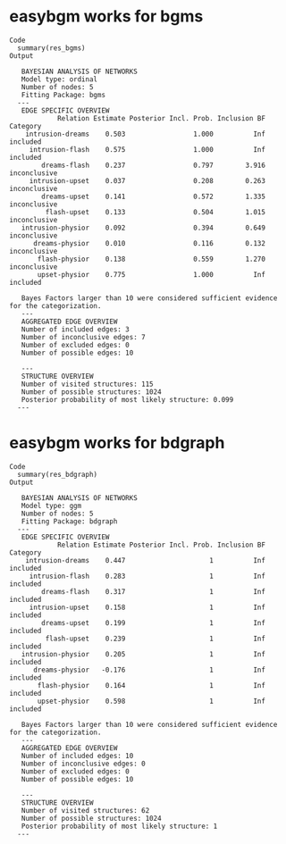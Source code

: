 # easybgm works for bgms

    Code
      summary(res_bgms)
    Output
      
       BAYESIAN ANALYSIS OF NETWORKS 
       Model type: ordinal 
       Number of nodes: 5 
       Fitting Package: bgms 
      --- 
       EDGE SPECIFIC OVERVIEW 
                Relation Estimate Posterior Incl. Prob. Inclusion BF     Category
        intrusion-dreams    0.503                 1.000          Inf     included
         intrusion-flash    0.575                 1.000          Inf     included
            dreams-flash    0.237                 0.797        3.916 inconclusive
         intrusion-upset    0.037                 0.208        0.263 inconclusive
            dreams-upset    0.141                 0.572        1.335 inconclusive
             flash-upset    0.133                 0.504        1.015 inconclusive
       intrusion-physior    0.092                 0.394        0.649 inconclusive
          dreams-physior    0.010                 0.116        0.132 inconclusive
           flash-physior    0.138                 0.559        1.270 inconclusive
           upset-physior    0.775                 1.000          Inf     included
      
       Bayes Factors larger than 10 were considered sufficient evidence for the categorization. 
       --- 
       AGGREGATED EDGE OVERVIEW 
       Number of included edges: 3 
       Number of inconclusive edges: 7 
       Number of excluded edges: 0 
       Number of possible edges: 10 
       
       --- 
       STRUCTURE OVERVIEW 
       Number of visited structures: 115 
       Number of possible structures: 1024 
       Posterior probability of most likely structure: 0.099 
      ---

# easybgm works for bdgraph

    Code
      summary(res_bdgraph)
    Output
      
       BAYESIAN ANALYSIS OF NETWORKS 
       Model type: ggm 
       Number of nodes: 5 
       Fitting Package: bdgraph 
      --- 
       EDGE SPECIFIC OVERVIEW 
                Relation Estimate Posterior Incl. Prob. Inclusion BF Category
        intrusion-dreams    0.447                     1          Inf included
         intrusion-flash    0.283                     1          Inf included
            dreams-flash    0.317                     1          Inf included
         intrusion-upset    0.158                     1          Inf included
            dreams-upset    0.199                     1          Inf included
             flash-upset    0.239                     1          Inf included
       intrusion-physior    0.205                     1          Inf included
          dreams-physior   -0.176                     1          Inf included
           flash-physior    0.164                     1          Inf included
           upset-physior    0.598                     1          Inf included
      
       Bayes Factors larger than 10 were considered sufficient evidence for the categorization. 
       --- 
       AGGREGATED EDGE OVERVIEW 
       Number of included edges: 10 
       Number of inconclusive edges: 0 
       Number of excluded edges: 0 
       Number of possible edges: 10 
       
       --- 
       STRUCTURE OVERVIEW 
       Number of visited structures: 62 
       Number of possible structures: 1024 
       Posterior probability of most likely structure: 1 
      ---

